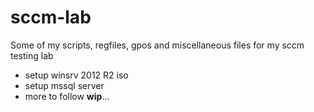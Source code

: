 # sccm-lab
Some of my scripts, regfiles, gpos and miscellaneous files for my sccm testing lab

- setup winsrv 2012 R2 iso
- setup mssql server
- more to follow **wip**...
